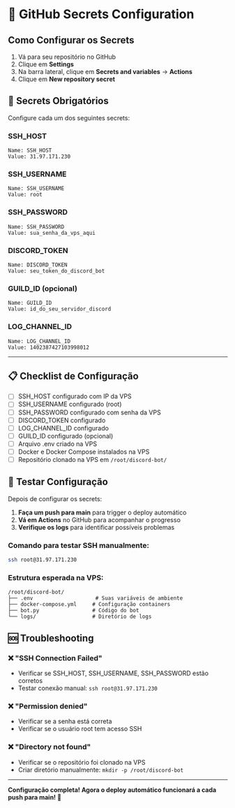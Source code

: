 # 🔐 GitHub Secrets Configuration

## Como Configurar os Secrets

1. Vá para seu repositório no GitHub
2. Clique em **Settings**
3. Na barra lateral, clique em **Secrets and variables** → **Actions**
4. Clique em **New repository secret**

## 🔑 Secrets Obrigatórios

Configure cada um dos seguintes secrets:

### **SSH_HOST**
```
Name: SSH_HOST
Value: 31.97.171.230
```

### **SSH_USERNAME**
```
Name: SSH_USERNAME
Value: root
```

### **SSH_PASSWORD**
```
Name: SSH_PASSWORD
Value: sua_senha_da_vps_aqui
```

### **DISCORD_TOKEN**
```
Name: DISCORD_TOKEN
Value: seu_token_do_discord_bot
```

### **GUILD_ID** (opcional)
```
Name: GUILD_ID
Value: id_do_seu_servidor_discord
```

### **LOG_CHANNEL_ID**
```
Name: LOG_CHANNEL_ID
Value: 1402387427103998012
```

---

## 📋 Checklist de Configuração

- [ ] SSH_HOST configurado com IP da VPS
- [ ] SSH_USERNAME configurado (root)
- [ ] SSH_PASSWORD configurado com senha da VPS
- [ ] DISCORD_TOKEN configurado
- [ ] LOG_CHANNEL_ID configurado
- [ ] GUILD_ID configurado (opcional)
- [ ] Arquivo .env criado na VPS
- [ ] Docker e Docker Compose instalados na VPS
- [ ] Repositório clonado na VPS em `/root/discord-bot/`

## 🧪 Testar Configuração

Depois de configurar os secrets:

1. **Faça um push para main** para trigger o deploy automático
2. **Vá em Actions** no GitHub para acompanhar o progresso
3. **Verifique os logs** para identificar possíveis problemas

### Comando para testar SSH manualmente:
```bash
ssh root@31.97.171.230
```

### Estrutura esperada na VPS:
```
/root/discord-bot/
├── .env                    # Suas variáveis de ambiente
├── docker-compose.yml     # Configuração containers
├── bot.py                 # Código do bot
└── logs/                  # Diretório de logs
```

## 🆘 Troubleshooting

### ❌ "SSH Connection Failed"
- Verificar se SSH_HOST, SSH_USERNAME, SSH_PASSWORD estão corretos
- Testar conexão manual: `ssh root@31.97.171.230`

### ❌ "Permission denied"
- Verificar se a senha está correta
- Verificar se o usuário root tem acesso SSH

### ❌ "Directory not found"
- Verificar se o repositório foi clonado na VPS
- Criar diretório manualmente: `mkdir -p /root/discord-bot`

---

**Configuração completa! Agora o deploy automático funcionará a cada push para main! 🚀**